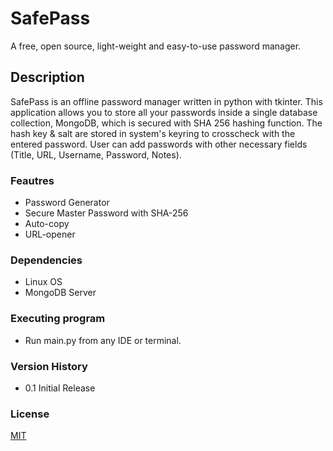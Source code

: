 # SafePass

A free, open source, light-weight and easy-to-use password manager.

## Description

SafePass is an offline password manager written in python with tkinter. This application allows you to store all your passwords inside a single database collection, MongoDB, which is secured with SHA 256 hashing function. The hash key & salt are stored in system's keyring to crosscheck with the entered password. User can add passwords with other necessary fields (Title, URL, Username, Password, Notes).

### Feautres

* Password Generator
* Secure Master Password with SHA-256
* Auto-copy
* URL-opener

### Dependencies

* Linux OS
* MongoDB Server

### Executing program

* Run main.py from any IDE or terminal.

### Version History

* 0.1 Initial Release

### License

[MIT](https://choosealicense.com/licenses/mit/)